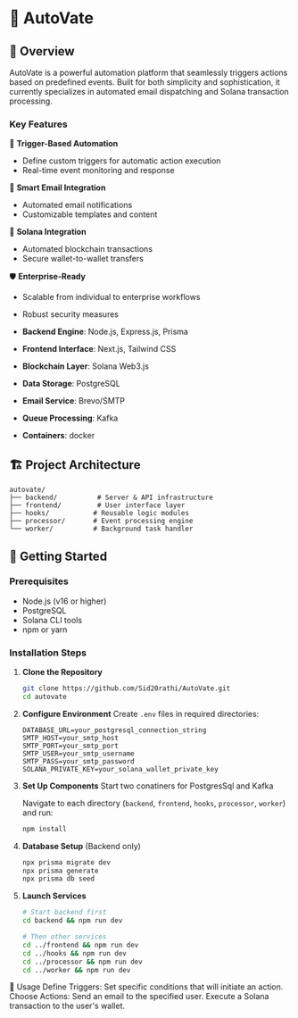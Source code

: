 

# 🚀 AutoVate


## 🌟 Overview

AutoVate is a powerful automation platform that seamlessly triggers actions based on predefined events. Built for both simplicity and sophistication, it currently specializes in automated email dispatching and Solana transaction processing.

### Key Features

🎯 **Trigger-Based Automation**
- Define custom triggers for automatic action execution
- Real-time event monitoring and response

📧 **Smart Email Integration**
- Automated email notifications
- Customizable templates and content

💫 **Solana Integration**
- Automated blockchain transactions
- Secure wallet-to-wallet transfers

🛡️ **Enterprise-Ready**
- Scalable from individual to enterprise workflows
- Robust security measures

- **Backend Engine**: Node.js, Express.js, Prisma
- **Frontend Interface**: Next.js, Tailwind CSS
- **Blockchain Layer**: Solana Web3.js
- **Data Storage**: PostgreSQL
- **Email Service**: Brevo/SMTP
- **Queue Processing**: Kafka
- **Containers**: docker

## 🏗️ Project Architecture

```
autovate/
├── backend/          # Server & API infrastructure
├── frontend/         # User interface layer
├── hooks/           # Reusable logic modules
├── processor/       # Event processing engine
└── worker/          # Background task handler
```

## 🚀 Getting Started

### Prerequisites

- Node.js (v16 or higher)
- PostgreSQL
- Solana CLI tools
- npm or yarn

### Installation Steps

1. **Clone the Repository**
   ```bash
   git clone https://github.com/Sid20rathi/AutoVate.git
   cd autovate
   ```

2. **Configure Environment**
   Create `.env` files in required directories:
   ```env
   DATABASE_URL=your_postgresql_connection_string
   SMTP_HOST=your_smtp_host
   SMTP_PORT=your_smtp_port
   SMTP_USER=your_smtp_username
   SMTP_PASS=your_smtp_password
   SOLANA_PRIVATE_KEY=your_solana_wallet_private_key
   ```

3. **Set Up Components**
   Start two conatiners for PostgresSql and Kafka
   
   Navigate to each directory (`backend`, `frontend`, `hooks`, `processor`, `worker`) and run:
   ```bash
   npm install
   ```

5. **Database Setup** (Backend only)
   ```bash
   npx prisma migrate dev
   npx prisma generate
   npx prisma db seed
   ```

6. **Launch Services**
   ```bash
   # Start backend first
   cd backend && npm run dev

   # Then other services
   cd ../frontend && npm run dev
   cd ../hooks && npm run dev
   cd ../processor && npm run dev
   cd ../worker && npm run dev
   ```

   
📖 Usage
Define Triggers: Set specific conditions that will initiate an action.
Choose Actions:
Send an email to the specified user.
Execute a Solana transaction to the user's wallet.   

   




